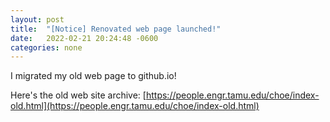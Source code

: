 ```yaml
---
layout: post
title:  "[Notice] Renovated web page launched!"
date:   2022-02-21 20:24:48 -0600
categories: none
---
```


I migrated my old web page to github.io! 

Here's the old web site archive: [https://people.engr.tamu.edu/choe/index-old.html](https://people.engr.tamu.edu/choe/index-old.html)
